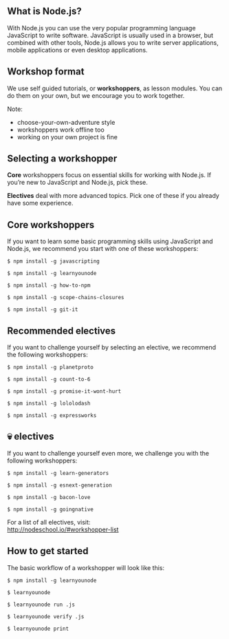 ## What is Node.js?

With Node.js you can use the very popular programming language JavaScript to write software. JavaScript is usually used in a browser, but combined with other tools, Node.js allows you to write server applications, mobile applications or even desktop applications.<!-- .element: class="fragment"  -->


## Workshop format

<p class="fragment">We use self guided tutorials, or <strong>workshoppers</strong>, as lesson modules. You can do them on your own, but we encourage you to work together.</p>

Note:
- choose-your-own-adventure style
- workshoppers work offline too
- working on your own project is fine


## Selecting a workshopper

<p class="fragment"><strong>Core</strong> workshoppers focus on essential skills for working with Node.js. If you&rsquo;re new to JavaScript and Node.js, pick these.</p>
<p class="fragment"><strong>Electives</strong> deal with more advanced topics. Pick one of these if you already have some experience.</p>


## Core workshoppers

If you want to learn some basic programming skills using JavaScript and Node.js, we recommend you start with one of these workshoppers:

<pre><code>$ npm install -g javascripting

$ npm install -g learnyounode

$ npm install -g how-to-npm

$ npm install -g scope-chains-closures

$ npm install -g git-it
</code></pre>


## Recommended electives

If you want to challenge yourself by selecting an elective, we recommend the following workshoppers:

<pre><code>$ npm install -g planetproto

$ npm install -g count-to-6

$ npm install -g promise-it-wont-hurt

$ npm install -g lololodash

$ npm install -g expressworks
</code></pre>


## 💀 electives

If you want to challenge yourself even more, we challenge you with the following workshoppers:

<pre><code>$ npm install -g learn-generators

$ npm install -g esnext-generation

$ npm install -g bacon-love

$ npm install -g goingnative</code></pre>

For a list of all electives, visit:<br><a href="http://nodeschool.io/#workshopper-list">http://nodeschool.io/#workshopper-list</a>


## How to get started

The basic workflow of a workshopper will look like this:

<pre><code>$ npm install -g learnyounode

$ learnyounode

$ learnyounode run <program>.js

$ learnyounode verify <program>.js

$ learnyounode print</code></pre>
